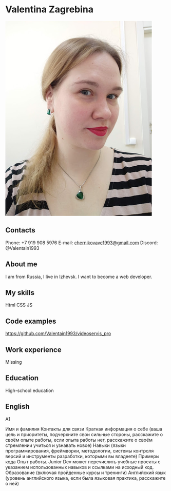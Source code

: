 # Valentina Zagrebina  
![my photo](/me.jpg)
## Contacts
Phone: +7 919 908 5976
E-mail: chernikovave1993@gmail.com
Discord: @Valentain1993  

## About me
I am from Russia, I live in Izhevsk. I want to become a web developer.

## My skills
Html
CSS
JS  

## Code examples
https://github.com/Valentain1993/videoservis_pro  

## Work experience
Missing  

## Education
High-school education

## English
A1


Имя и фамилия
Контакты для связи
Краткая информация о себе (ваша цель и приоритеты, подчеркните свои сильные стороны, расскажите о своём опыте работы, если опыта работы нет, расскажите о своём стремлении учиться и узнавать новое)
Навыки (языки программирования, фреймворки, методологии, системы контроля версий и инструменты разработки, которыми вы владеете)
Примеры кода
Опыт работы. Junior Dev может перечислить учебные проекты с указанием использованных навыков и ссылками на исходный код.
Образование (включая пройденные курсы и тренинги)
Английский язык (уровень английского языка, если была языковая практика, расскажите о ней)